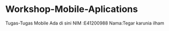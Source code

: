 # Workshop-Mobile-Aplications
Tugas-Tugas Mobile Ada di sini
NIM :E41200988
Nama:Tegar karunia ilham

